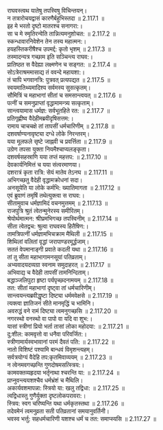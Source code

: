 

  
राघवस्त्वथ यातेषु तपस्विषु विचिन्तयन्।  
न तत्रारोचयद्वासं कारणैर्बहुभिस्तदा ॥ 2.117.1 ॥   
इह मे भरतो दृष्टो मातरश्च सनागरा:।  
सा च मे स्मृतिरन्वेति तान्नित्यमनुशोचत: ॥ 2.117.2 ॥   
स्कन्धावारनिवेशेन तेन तस्य महात्मन:।  
हयहस्तिकरीषैश्च उपमर्द्द: कृतो भृशम् ॥ 2.117.3 ॥   
तस्मादन्यत्र गच्छाम इति सञ्चिन्त्य राघव:।  
प्रातिष्ठत स वैदेह्या लक्ष्मणेन च सङ्गत: ॥ 2.117.4 ॥   
सोऽत्रेराश्रममासाद्य तं ववन्दे महायशा:।  
तं चापि भगवानत्रि: पुत्रवत् प्रत्यपद्यत ॥ 2.117.5 ॥   
स्वयमातिथ्यमादिश्य सर्वमस्य सुसत्कृतम्।  
सौमित्रिं च महाभागां सीतां च समसान्त्वयत् ॥ 2.117.6 ॥   
पत्नीं च समनुप्राप्तां वृद्धामामन्त्र्य सत्कृताम्।  
सान्त्वयामास धर्मज्ञ: सर्वभूतहिते रत: ॥ 2.117.7 ॥   
प्रतिगृह्णीष्व वैदेहीमब्रवीदृषिसत्तम:।  
रामाय चाचचक्षे तां तापसीं धर्मचारिणीम् ॥ 2.117.8 ॥   
दशवर्षाण्यनावृष्ट्या दग्धे लोके निरन्तरम्।  
यया मूलफले सृष्टे जाह्नवी च प्रवर्त्तिता ॥ 2.117.9 ॥   
उग्रेण तपसा युक्ता नियमैश्चाप्यलङ्कृता।  
दशवर्षसहस्राणि यया तप्तं महत्तप: ॥ 2.117.10 ॥   
देवकार्यनिमित्तं च यया संत्वरमाणया।  
दशरात्रं कृता रात्रि: सेयं मातेव तेऽनघ ॥ 2.117.11 ॥   
अभिगच्छतु वैदेही वृद्धामक्रोधनां सदा।  
अनसूयेति या लोके कर्मभि: ख्यातिमागता ॥ 2.117.12 ॥   
एवं ब्रुवाणं तमृषिं तथेत्युक्त्वा स राघव:।  
सीतामुवाच धर्मज्ञामिदं वचनमुत्तमम् ॥ 2.117.13 ॥   
राजपुत्रि श्रुतं त्वेतन्मुनेरस्य समीरितम्।  
श्रेयोर्थमात्मन: श्रीघ्रमभिगच्छ तपस्विनीम् ॥ 2.117.14 ॥   
सीता त्वेतद्वच: श्रुत्वा राघवस्य हितैषिण:।  
तामत्रिपत्नीं धर्मज्ञामभिचक्राम मैथिली ॥ 2.117.15 ॥   
शिथिलां वलितां वृद्धां जरापाण्डरमूर्द्धजाम्।  
सततं वेपमानाङ्गी प्रवाते कदली यथा ॥ 2.117.16 ॥   
तां तु सीता महाभागामनसूयां पतिव्रताम्।  
अभ्यवादयदव्यग्रा स्वनाम समुदाहरत् ॥ 2.117.17 ॥   
अभिवाद्य च वैदेही तापसीं तामनिन्दिताम्।  
बद्धाञ्जलिपुटा हृष्टा पर्यपृच्छदनामयम् ॥ 2.117.18 ॥   
तत: सीतां महाभागां दृष्ट्वा तां धर्मचारिणीम्।  
सान्त्वयन्त्यब्रवीद्धृष्टा दिष्ट्या धर्ममवेक्षसे ॥ 2.117.19 ॥   
त्यक्त्वा ज्ञातिजनं सीते मानमृद्धिं च भामिनि।  
अवरुद्धं वने रामं दिष्ट्या त्वमनुगच्छसि ॥ 2.117.20 ॥   
नगरस्थो वनस्थो वा पापो वा यदि वा शुभ:।  
यासां स्त्रीणां प्रियो भर्ता तासां लोका महोदया: ॥ 2.117.21 ॥   
दु:शील: कामवृत्तो वा धनैवा परिवर्जित:।  
स्त्रीणामार्यस्वभावानां परमं दैवतं पति: ॥ 2.117.22 ॥   
नातो विशिष्टं पश्यामि बान्धवं विमृशन्त्यहम्।  
सर्वत्रयोग्यं वैदेहि तप:कृतमिवाव्ययम् ॥ 2.117.23 ॥   
न त्वेनमवगच्छन्ति गुणदोषमसत्स्त्रिय:।  
कामवक्तव्यहृदया भर्तृनाथा श्चरन्ति या: ॥ 2.117.24 ॥   
प्राप्नुवन्त्ययशश्चैव धर्मभ्रंशं च मैथिलि।  
अकार्यवशमापन्ना: स्त्रियो या: खलु तद्विधा: ॥ 2.117.25 ॥   
त्वद्विधास्तु गुणैर्युक्ता दृष्टलोकपरावरा:।  
स्त्रिय: स्वग चरिष्यन्ति यथा धर्मकृतस्तथा ॥ 2.117.26 ॥   
तदेवमेनं त्वमनुव्रता सती पतिव्रतानां समयानुवर्तिनी।  
भवस्व भर्त्तु: सहधर्मचारिणी यशश्च धर्मं च तत: समाप्स्यसि ॥ 2.117.27 ॥   
